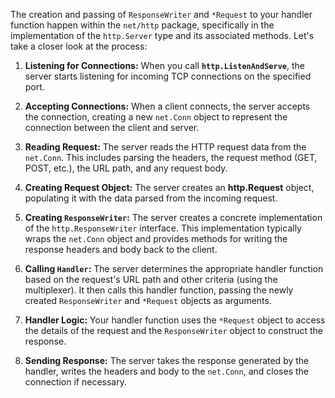 The creation and passing of `ResponseWriter` and ``*Request`` to your handler function happen within the `net/http` package, specifically in the implementation of the `http.Server` type and its associated methods. Let's take a closer look at the process:

1. **Listening for Connections:** When you call **`http.ListenAndServe`**, the server starts listening for incoming TCP connections on the specified port.

2. **Accepting Connections:** When a client connects, the server accepts the connection, creating a new `net.Conn` object to represent the connection between the client and server.

3. **Reading Request:** The server reads the HTTP request data from the `net.Conn`. This includes parsing the headers, the request method (GET, POST, etc.), the URL path, and any request body.

4. **Creating Request Object:** The server creates an **http.Request** object, populating it with the data parsed from the incoming request.

5. **Creating `ResponseWriter`:** The server creates a concrete implementation of the `http.ResponseWriter` interface. This implementation typically wraps the `net.Conn` object and provides methods for writing the response headers and body back to the client.

6. **Calling `Handler`:** The server determines the appropriate handler function based on the request's URL path and other criteria (using the multiplexer). It then calls this handler function, passing the newly created `ResponseWriter` and `*Request` objects as arguments.

7. **Handler Logic:** Your handler function uses the `*Request` object to access the details of the request and the `ResponseWriter` object to construct the response.

8. **Sending Response:** The server takes the response generated by the handler, writes the headers and body to the `net.Conn`, and closes the connection if necessary.